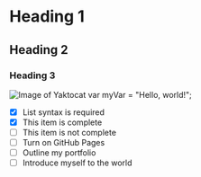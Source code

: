 # Heading 1
## Heading 2
### Heading 3
![Image of Yaktocat](https://octodex.github.com/images/yaktocat.png)
var myVar = "Hello, world!";
- [x] List syntax is required
- [x] This item is complete
- [ ] This item is not complete
- [ ] Turn on GitHub Pages
- [ ] Outline my portfolio
- [ ] Introduce myself to the world
